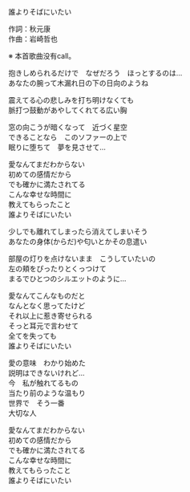 誰よりそばにいたい  
  
作詞：秋元康  
作曲：岩崎哲也  
  
※ 本首歌曲没有call。   
  
抱きしめられるだけで　なぜだろう　ほっとするのは…  
あなたの腕って木漏れ日の下の日向のようね  
  
震えてる心の悲しみを打ち明けなくても  
脈打つ鼓動があやしてくれてる広い胸  
  
窓の向こうが暗くなって　近づく星空  
できることなら　このソファーの上で  
眠りに堕ちて　夢を見させて…  
  
愛なんてまだわからない  
初めての感情だから  
でも確かに満たされてる  
こんな幸せな時間に  
教えてもらったこと  
誰よりそばにいたい  
  
少しでも離れてしまったら消えてしまいそう  
あなたの身体(からだ)や匂いとかその息遣い  
  
部屋の灯りを点けないまま　こうしていたいの  
左の頬をぴったりとくっつけて  
まるでひとつのシルエットのように…  
  
愛なんてこんなものだと  
なんとなく思ってたけど  
それ以上に惹き寄せられる  
そっと耳元で言わせて  
全てを失っても  
誰よりそばにいたい  
  
愛の意味　わかり始めた  
説明はできないけれど…  
今　私が触れてるもの  
当たり前のような温もり  
世界で　そう一番  
大切な人  
  
愛なんてまだわからない  
初めての感情だから  
でも確かに満たされてる  
こんな幸せな時間に  
教えてもらったこと  
誰よりそばにいたい  
